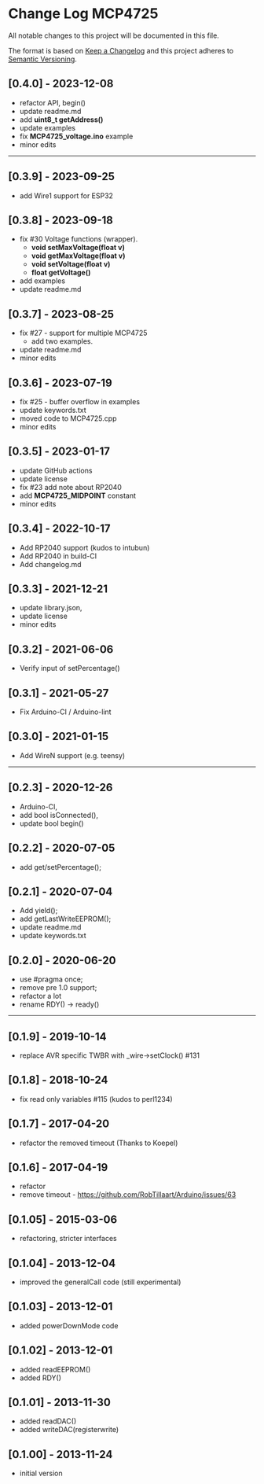 # Change Log MCP4725
All notable changes to this project will be documented in this file.

The format is based on [Keep a Changelog](http://keepachangelog.com/)
and this project adheres to [Semantic Versioning](http://semver.org/).


## [0.4.0] - 2023-12-08
- refactor API, begin()
- update readme.md
- add **uint8_t getAddress()**
- update examples
- fix **MCP4725_voltage.ino** example
- minor edits

----

## [0.3.9] - 2023-09-25
- add Wire1 support for ESP32

## [0.3.8] - 2023-09-18
- fix #30 Voltage functions (wrapper).
  - **void setMaxVoltage(float v)**
  - **void getMaxVoltage(float v)**
  - **void setVoltage(float v)**
  - **float getVoltage()**
- add examples
- update readme.md

## [0.3.7] - 2023-08-25
- fix #27 - support for multiple MCP4725
  - add two examples.
- update readme.md
- minor edits

## [0.3.6] - 2023-07-19
- fix #25 - buffer overflow in examples
- update keywords.txt
- moved code to MCP4725.cpp
- minor edits

## [0.3.5] - 2023-01-17
- update GitHub actions
- update license
- fix #23 add note about RP2040
- add **MCP4725_MIDPOINT** constant
- minor edits

## [0.3.4] - 2022-10-17
- Add RP2040 support (kudos to intubun)
- Add RP2040 in build-CI
- Add changelog.md

## [0.3.3] - 2021-12-21
- update library.json,
- update license
- minor edits

## [0.3.2] - 2021-06-06
- Verify input of setPercentage()

## [0.3.1] - 2021-05-27
- Fix Arduino-CI / Arduino-lint

## [0.3.0] - 2021-01-15
- Add WireN support (e.g. teensy)

----

## [0.2.3] - 2020-12-26
- Arduino-CI,
- add bool isConnected(),
- update bool begin()

## [0.2.2] - 2020-07-05
- add get/setPercentage();

## [0.2.1] - 2020-07-04
- Add yield();
- add getLastWriteEEPROM();
- update readme.md
- update keywords.txt

## [0.2.0] - 2020-06-20
- use #pragma once;
- remove pre 1.0 support;
- refactor a lot
- rename RDY() -> ready()

----

## [0.1.9] - 2019-10-14
- replace AVR specific TWBR with \_wire->setClock() #131

## [0.1.8] - 2018-10-24
- fix read only variables #115 (kudos to perl1234)

## [0.1.7] - 2017-04-20
- refactor the removed timeout (Thanks to Koepel)

## [0.1.6] - 2017-04-19
- refactor
- remove timeout - https://github.com/RobTillaart/Arduino/issues/63

## [0.1.05] - 2015-03-06
- refactoring, stricter interfaces

## [0.1.04] - 2013-12-04
- improved the generalCall code (still experimental)

## [0.1.03] - 2013-12-01
- added powerDownMode code

## [0.1.02] - 2013-12-01
- added readEEPROM()
- added RDY()

## [0.1.01] - 2013-11-30
- added readDAC()
- added writeDAC(registerwrite)

## [0.1.00] - 2013-11-24
- initial version

